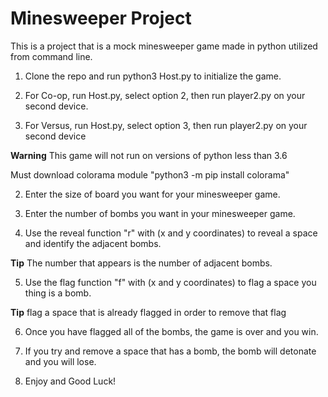 # Minesweeper Project
This is a project that is a mock minesweeper game made in python utilized from command line.

1. Clone the repo and run python3 Host.py to initialize the game.

2. For Co-op, run Host.py, select option 2, then run player2.py on your second device.

3. For Versus, run Host.py, select option 3, then run player2.py on your second device

**Warning**
This game will not run on versions of python less than 3.6

Must download colorama module "python3 -m pip install colorama"

2. Enter the size of board you want for your minesweeper game.

3. Enter the number of bombs you want in your minesweeper game.

4. Use the reveal function "r" with (x and y coordinates) to reveal a space and identify the adjacent bombs.

**Tip**
The number that appears is the number of adjacent bombs.

5. Use the flag function "f" with (x and y coordinates) to flag a space you thing is a bomb.

**Tip** flag a space that is already flagged in order to remove that flag

6. Once you have flagged all of the bombs, the game is over and you win.

7. If you try and remove a space that has a bomb,  the bomb will detonate and you will lose.

8.  Enjoy and Good Luck!
